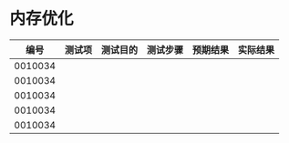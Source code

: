 # 内存优化
| **编号** | **测试项** | **测试目的** | **测试步骤** | **预期结果** | **实际结果** |
|--------- | ---------- | ------------ | ------------ | ------------ | ------------ |
| 0010034 |  | |
| 0010034 |
| 0010034 |
| 0010034 |
| 0010034 |
